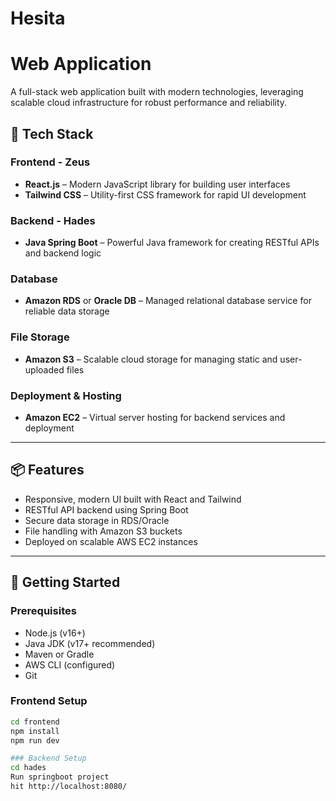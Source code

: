 # Hesita
# Web Application

A full-stack web application built with modern technologies, leveraging scalable cloud infrastructure for robust performance and reliability.

## 🔧 Tech Stack

### Frontend - Zeus
- **React.js** – Modern JavaScript library for building user interfaces
- **Tailwind CSS** – Utility-first CSS framework for rapid UI development

### Backend - Hades
- **Java Spring Boot** – Powerful Java framework for creating RESTful APIs and backend logic

### Database
- **Amazon RDS** or **Oracle DB** – Managed relational database service for reliable data storage

### File Storage
- **Amazon S3** – Scalable cloud storage for managing static and user-uploaded files

### Deployment & Hosting
- **Amazon EC2** – Virtual server hosting for backend services and deployment

---

## 📦 Features

- Responsive, modern UI built with React and Tailwind
- RESTful API backend using Spring Boot
- Secure data storage in RDS/Oracle
- File handling with Amazon S3 buckets
- Deployed on scalable AWS EC2 instances

---

## 🚀 Getting Started

### Prerequisites

- Node.js (v16+)
- Java JDK (v17+ recommended)
- Maven or Gradle
- AWS CLI (configured)
- Git

### Frontend Setup

```bash
cd frontend
npm install
npm run dev

### Backend Setup
cd hades
Run springboot project
hit http://localhost:8080/

